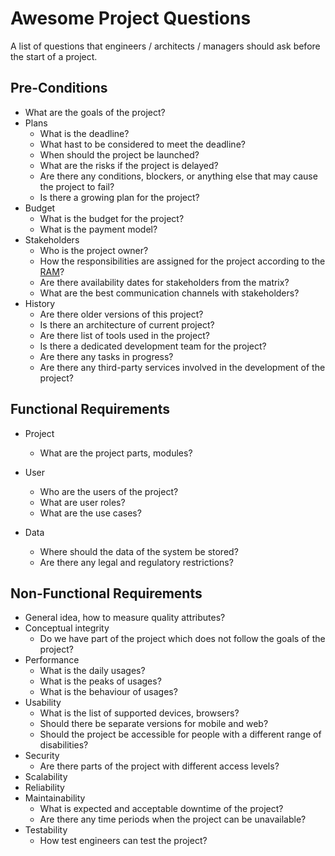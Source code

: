 # Awesome Project Questions


A list of questions that engineers / architects / managers should ask before the start of a project.

## Pre-Conditions
- What are the goals of the project?
- Plans
  - What is the deadline?
  - What hast to be considered to meet the deadline?
  - When should the project be launched?
  - What are the risks if the project is delayed?
  - Are there any conditions, blockers, or anything else that may cause the project to fail?
  - Is there a growing plan for the project?
- Budget
  - What is the budget for the project?
  - What is the payment model?
- Stakeholders
  - Who is the project owner?
  - How the responsibilities are assigned for the project according to the [RAM](https://en.wikipedia.org/wiki/Responsibility_assignment_matrix)?
  - Are there availability dates for stakeholders from the matrix?
  - What are the best communication channels with stakeholders? 
- History
  - Are there older versions of this project?
  - Is there an architecture of current project?
  - Are there list of tools used in the project?
  - Is there a dedicated development team for the project?
  - Are there any tasks in progress?
  - Are there any third-party services involved in the development of the project?

## Functional Requirements

- Project
    - What are the project parts, modules?
- User
    - Who are the users of the project?
    - What are user roles? 
    - What are the use cases?
 
- Data
    - Where should the data of the system be stored?
    - Are there any legal and regulatory restrictions?
  
## Non-Functional Requirements
- General idea, how to measure quality attributes?
- Conceptual integrity
  - Do we have part of the project which does not follow the goals of the project?
- Performance
  - What is the daily usages?
  - What is the peaks of usages?
  - What is the behaviour of usages?
- Usability
  - What is the list of supported devices, browsers?
  - Should there be separate versions for mobile and web?
  - Should the project be accessible for people with a different range of disabilities?
- Security
	- Are there parts of the project with different access levels?
- Scalability
- Reliability
- Maintainability
  - What is expected and acceptable downtime of the project?
  - Are there any time periods when the project can be unavailable?  
- Testability
  - How test engineers can test the project?

